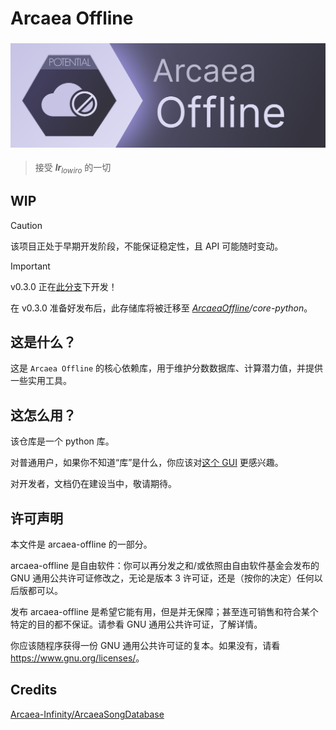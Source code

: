 # Arcaea Offline

<span>
  <img src="./assets/banner.png" style="height: 175px; object-fit: contain;">
</span>

> 接受 <i><b>lr</b><sub>lowiro</sub></i> 的一切

## WIP

> [!CAUTION]
> 该项目正处于早期开发阶段，不能保证稳定性，且 API 可能随时变动。

> [!IMPORTANT]
> v0.3.0 正在[此分支](https://github.com/283375/arcaea-offline/tree/0.3.0-refactor)下开发！
>
> 在 v0.3.0 准备好发布后，此存储库将被迁移至 *[ArcaeaOffline](https://github.com/ArcaeaOffline)/core-python*。

## 这是什么？

这是 `Arcaea Offline` 的核心依赖库，用于维护分数数据库、计算潜力值，并提供一些实用工具。

## 这怎么用？

该仓库是一个 python 库。

对普通用户，如果你不知道“库”是什么，你应该对[这个 GUI](https://github.com/283375/arcaea-offline-pyside-ui) 更感兴趣。

对开发者，文档仍在建设当中，敬请期待。

## 许可声明

本文件是 arcaea-offline 的一部分。

arcaea-offline 是自由软件：你可以再分发之和/或依照由自由软件基金会发布的 GNU 通用公共许可证修改之，无论是版本 3 许可证，还是（按你的决定）任何以后版都可以。

发布 arcaea-offline 是希望它能有用，但是并无保障；甚至连可销售和符合某个特定的目的都不保证。请参看 GNU 通用公共许可证，了解详情。

你应该随程序获得一份 GNU 通用公共许可证的复本。如果没有，请看 <https://www.gnu.org/licenses/>。

## Credits

[Arcaea-Infinity/ArcaeaSongDatabase](https://github.com/Arcaea-Infinity/ArcaeaSongDatabase)
